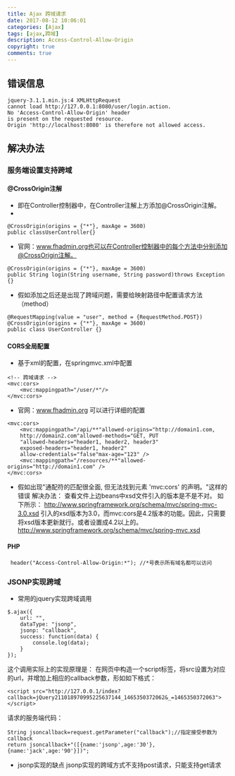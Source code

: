 ```yaml
---
title: Ajax 跨域请求
date: 2017-08-12 10:06:01
categories: [Ajax]
tags: [ajax,跨域]
description: Access-Control-Allow-Origin
copyright: true
comments: true
---
```

<!-- more -->
## 错误信息
```
jquery-3.1.1.min.js:4 XMLHttpRequest 
cannot load http://127.0.0.1:8080/user/login.action. 
No 'Access-Control-Allow-Origin' header 
is present on the requested resource. 
Origin 'http://localhost:8080' is therefore not allowed access.
```
## 解决办法

### 服务端设置支持跨域

#### @CrossOrigin注解
* 即在Controller控制器中，在Controller注解上方添加@CrossOrigin注解。
* 
```
@CrossOrigin(origins = {"*"}, maxAge = 3600)
public classUserController{}
```
* 官网：www.fhadmin.org也可以在Controller控制器中的每个方法中分别添加@CrossOrigin注解。
```
@CrossOrigin(origins = {"*"}, maxAge = 3600)
public String login(String username, String password)throws Exception {}
```
* 假如添加之后还是出现了跨域问题，需要给映射路径中配置请求方法（method）
```
@RequestMapping(value = "user", method = {RequestMethod.POST})
@CrossOrigin(origins = {"*"}, maxAge = 3600)
public class UserController {}
```
#### CORS全局配置
* 基于xml的配置，在springmvc.xml中配置
```
<!-- 跨域请求 -->
<mvc:cors>
    <mvc:mappingpath="/user/*"/>
</mvc:cors>
```
* 官网：www.fhadmin.org 可以进行详细的配置
```
<mvc:cors>
    <mvc:mappingpath="/api/**"allowed-origins="http://domain1.com, 
    http://domain2.com"allowed-methods="GET, PUT
    "allowed-headers="header1, header2, header3"
    exposed-headers="header1, header2"
    allow-credentials="false"max-age="123" />
    <mvc:mappingpath="/resources/**"allowed-origins="http://domain1.com" />
</mvc:cors>
```
* 假如出现"通配符的匹配很全面, 但无法找到元素 'mvc:cors' 的声明。"这样的错误
解决办法：
    查看文件上边beans中xsd文件引入的版本是不是不对。
如下所示：
    http://www.springframework.org/schema/mvc/spring-mvc-3.0.xsd
引入的xsd版本为3.0，而mvc:cors是4.2版本的功能。因此，只需要将xsd版本更新就行。或者设置成4.2以上的。
    http://www.springframework.org/schema/mvc/spring-mvc.xsd
#### PHP 
   ```
    header("Access-Control-Allow-Origin:*"); //*号表示所有域名都可以访问  
   ```
### JSONP实现跨域

* 常用的jquery实现跨域调用
```
$.ajax({
    url: "",
    dataType: "jsonp",
    jsonp: "callback",
    success: function(data) {
        console.log(data);
    }
});
```
这个调用实际上的实现原理是：
在网页中构造一个script标签，将src设置为对应的url，并增加上相应的callback参数，形如如下格式：
```
<script src="http://127.0.0.1/index?callback=jQuery211018970995225637144_1465350372062&_=1465350372063"></script>
```
请求的服务端代码：
```
String jsoncallback=request.getParameter("callback");//指定接受参数为callback
return jsoncallback+"([{name:'jsonp',age:'30'},{name:'jack',age:'90'}])";
```
* jsonp实现的缺点
jsonp实现的跨域方式不支持post请求，只能支持get请求

